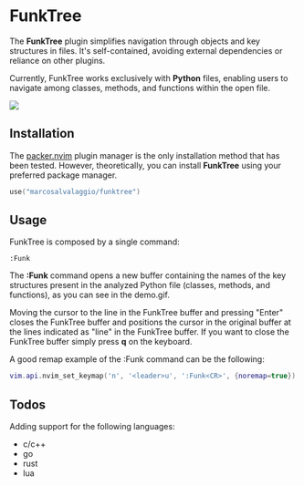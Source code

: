 # FunkTree

The **FunkTree** plugin simplifies navigation through objects and key structures in files. It's self-contained, avoiding external dependencies or reliance on other plugins. 

Currently, FunkTree works exclusively with **Python** files, enabling users to navigate among classes, methods, and functions within the open file.

![](https://github.com/marcosalvalaggio/funktree/blob/main/demo.gif)


## Installation 

The [packer.nvim](https://github.com/wbthomason/packer.nvim) plugin manager is the only installation method that has been tested. However, theoretically, you can install **FunkTree** using your preferred package manager.

 ```lua
 use("marcosalvalaggio/funktree")
 ``` 

 ## Usage 

 FunkTree is composed by a single command: 

  ```vimscript
  :Funk
   ```

The **:Funk** command opens a new buffer containing the names of the key structures present in the analyzed Python file (classes, methods, and functions), as you can see in the demo.gif.

Moving the cursor to the line in the FunkTree buffer and pressing "Enter" closes the FunkTree buffer and positions the cursor in the original buffer at the lines indicated as "line" in the FunkTree buffer. If you want to close the FunkTree buffer simply press **q** on the keyboard.

A good remap example of the :Funk command can be the following:

 ```lua
vim.api.nvim_set_keymap('n', '<leader>u', ':Funk<CR>', {noremap=true}) s
 ``` 

## Todos

Adding support for the following languages:

* c/c++
* go 
* rust 
* lua 
